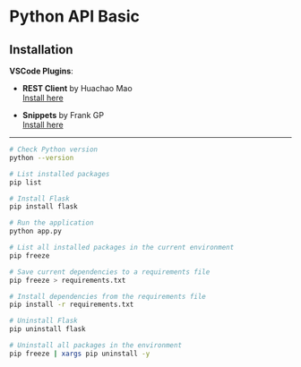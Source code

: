 # Python API Basic

## Installation

**VSCode Plugins**:

- **REST Client** by Huachao Mao  
  [Install here](https://marketplace.visualstudio.com/items?itemName=humao.rest-client)

- **Snippets** by Frank GP  
  [Install here](https://marketplace.visualstudio.com/items?itemName=frankgp.frankgp)

---

```sh
# Check Python version
python --version

# List installed packages
pip list

# Install Flask
pip install flask

# Run the application
python app.py

# List all installed packages in the current environment
pip freeze

# Save current dependencies to a requirements file
pip freeze > requirements.txt

# Install dependencies from the requirements file
pip install -r requirements.txt

# Uninstall Flask
pip uninstall flask

# Uninstall all packages in the environment
pip freeze | xargs pip uninstall -y
```
